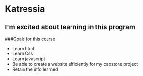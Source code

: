 # Katressia
## I'm excited about learning in this program

###Goals for this course
* Learn html
* Learn Css
* Learn javascript
* Be able to create a website efficiently for my capstone project
* Retain the info learned
